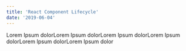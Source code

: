 ```yaml
---
title: 'React Component Lifecycle'
date: '2019-06-04'
---
```


Lorem Ipsum dolorLorem Ipsum dolorLorem Ipsum dolorLorem Ipsum dolorLorem Ipsum dolorLorem Ipsum dolor
